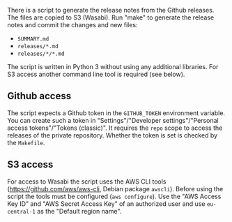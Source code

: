 There is a script to generate the release notes from the Github releases. The files are copied to S3 (Wasabi). Run "make" to generate the release notes and commit the changes and new files:

* `SUMMARY.md`
* `releases/*.md`
* `releases/*/*.md`

The script is written in Python 3 without using any additional libraries. For S3 access another command line tool is required (see below).

## Github access

The script expects a Github token in the `GITHUB_TOKEN` environment variable. You can create such a token in
"Settings"/"Developer settings"/"Personal access tokens"/"Tokens (classic)". It requires the `repo` scope to access the releases of the private repository. Whether the token is set is checked by the `Makefile`.

## S3 access

For access to Wasabi the script uses the AWS CLI tools (https://github.com/aws/aws-cli, Debian package `awscli`). Before using the script the tools must be configured (`aws configure`). Use the "AWS Access Key ID" and "AWS Secret Access Key" of an authorized user and use `eu-central-1` as the "Default region name".

